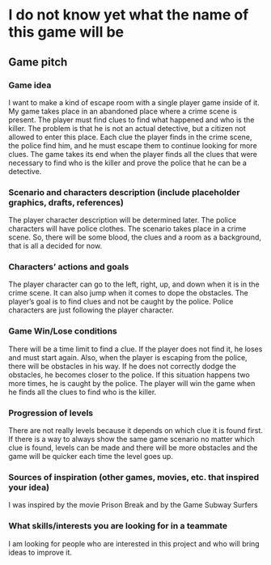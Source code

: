   # I do not know yet what the name of this game will be 

  ## Game pitch

### Game idea  

I want to make a kind of escape room with a single player game inside of it. My game takes place in an abandoned place where a crime scene is present. The player must find clues to find what happened and who is the killer. The problem is that he is not an actual detective, but a citizen not allowed to enter this place. Each clue the player finds in the crime scene, the police find him, and he must escape them to continue looking for more clues. The game takes its end when the player finds all the clues that were necessary to find who is the killer and prove the police that he can be a detective.  

### Scenario and characters description (include placeholder graphics, drafts, references)  

The player character description will be determined later. The police characters will have police clothes. The scenario takes place in a crime scene. So, there will be some blood, the clues and a room as a background, that is all a decided for now.  

### Characters’ actions and goals  

The player character can go to the left, right, up, and down when it is in the crime scene. It can also jump when it comes to dope the obstacles. The player’s goal is to find clues and not be caught by the police. Police characters are just following the player character.  

### Game Win/Lose conditions  

There will be a time limit to find a clue. If the player does not find it, he loses and must start again. Also, when the player is escaping from the police, there will be obstacles in his way. If he does not correctly dodge the obstacles, he becomes closer to the police. If this situation happens two more times, he is caught by the police. The player will win the game when he finds all the clues to find who is the killer.  

### Progression of levels  

There are not really levels because it depends on which clue it is found first. If there is a way to always show the same game scenario no matter which clue is found, levels can be made and there will be more obstacles and the game will be quicker each time the level goes up. 

### Sources of inspiration (other games, movies, etc. that inspired your idea)  

I was inspired by the movie Prison Break and by the Game Subway Surfers 

### What skills/interests you are looking for in a teammate 

I am looking for people who are interested in this project and who will bring ideas to improve it.  
